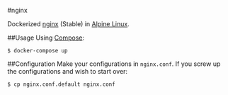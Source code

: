 #nginx

Dockerized [nginx](http://nginx.org/en/) (Stable) in [Alpine Linux](https://www.alpinelinux.org/).

##Usage
Using [Compose](https://github.com/docker/compose):

```console
$ docker-compose up
```

##Configuration
Make your configurations in `nginx.conf`. If you screw up the configurations and wish to start over:

```console
$ cp nginx.conf.default nginx.conf
```
